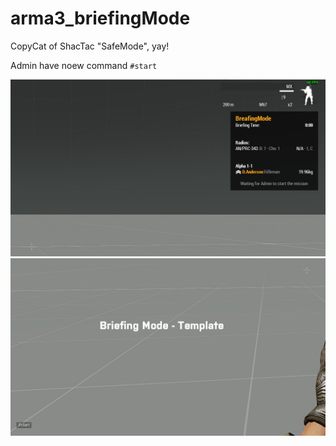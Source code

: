 # arma3_briefingMode
CopyCat of ShacTac "SafeMode", yay! 

Admin have noew command 
` #start `

![image info](./images/demo_1.jpg)
![image info](./images/demo_2.jpg)
